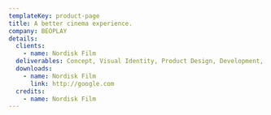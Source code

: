 ```yaml
---
templateKey: product-page
title: A better cinema experience.
company: BEOPLAY
details:
  clients:
    - name: Nordisk Film
  deliverables: Concept, Visual Identity, Product Design, Development, Backend Development.
  downloads:
    - name: Nordisk Film
      link: http://google.com
  credits:
    - name: Nordisk Film
---
```

